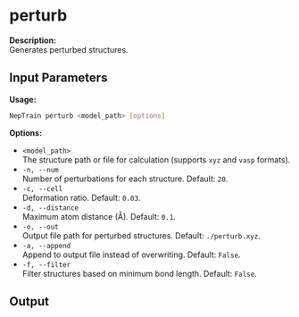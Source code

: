 # perturb
**Description:**  
Generates perturbed structures.
## Input Parameters

**Usage:**  
```bash
NepTrain perturb <model_path> [options]
```

**Options:**  
- `<model_path>`  
  The structure path or file for calculation (supports `xyz` and `vasp` formats).
- `-n, --num`  
  Number of perturbations for each structure. Default: `20`.
- `-c, --cell`  
  Deformation ratio. Default: `0.03`.
- `-d, --distance`  
  Maximum atom distance (Å). Default: `0.1`.
- `-o, --out`  
  Output file path for perturbed structures. Default: `./perturb.xyz`.
- `-a, --append`  
  Append to output file instead of overwriting. Default: `False`.
- `-f, --filter`  
  Filter structures based on minimum bond length. Default: `False`.
## Output